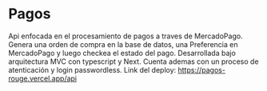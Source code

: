 # Pagos
Api enfocada en el procesamiento de pagos a traves de MercadoPago.
Genera una orden de compra en la base de datos, una Preferencia en MercadoPago y luego checkea el estado del pago.
Desarrollada bajo arquitectura MVC con typescript y Next.
Cuenta ademas con un proceso de atenticación y login passwordless.
Link del deploy: https://pagos-rouge.vercel.app/api

